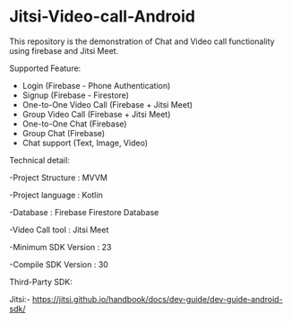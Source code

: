 # Jitsi-Video-call-Android
This repository is the demonstration of Chat and Video call functionality using firebase and Jitsi Meet.


Supported Feature:

- Login (Firebase - Phone Authentication)
- Signup (Firebase - Firestore)
- One-to-One Video Call (Firebase  + Jitsi Meet)
- Group Video Call (Firebase  + Jitsi Meet)
- One-to-One Chat (Firebase)
- Group Chat (Firebase)
- Chat support (Text, Image, Video)

Technical detail:

-Project Structure : MVVM

-Project language : Kotlin

-Database : Firebase Firestore Database

-Video Call tool : Jitsi Meet

-Minimum SDK Version : 23

-Compile SDK Version : 30


Third-Party SDK:

Jitsi:- https://jitsi.github.io/handbook/docs/dev-guide/dev-guide-android-sdk/